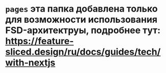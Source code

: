 # `pages` эта папка добавлена только для возможности использования FSD-архитектруы, подробнее тут: https://feature-sliced.design/ru/docs/guides/tech/with-nextjs
